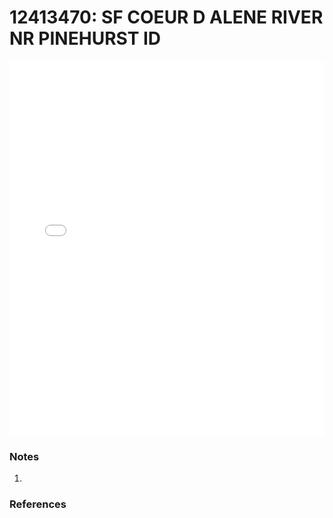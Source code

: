 # 12413470: SF COEUR D ALENE RIVER NR PINEHURST ID

<iframe src="/distribution_estimation/_static/stations/12413470_fdc.html" width="100%" height="600" frameborder="0"></iframe>

### Notes
1. 

### References

